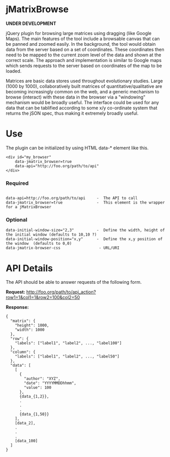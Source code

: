 jMatrixBrowse
=============

**UNDER DEVELOPMENT**

jQuery plugin for browsing large matrices using dragging (like Google Maps). The main features of the tool include a browsable canvas that can be panned and zoomed easily. In the background, the tool would obtain data from the server based on a set of coordinates. These coordinates then need to be mapped to the current zoom level of the data and shown at the correct scale. The approach and implementation is similar to Google maps which sends requests to the server based on coordinates of the map to be loaded.

Matrices are basic data stores used throughout evolutionary studies. Large (1000 by 1000), collaboratively built matrices of quantitative/qualitative are becoming increasingly common on the web, and a generic mechanism to browse (interact) with these data in the browser via a "windowing" mechanism would be broadly useful. The interface could be used for any data that can be tablified according to some x/y co-ordinate system that returns the jSON spec, thus making it extremely broadly useful.

Use
===

The plugin can be initialized by using HTML data-* element like this.

```
<div id="my_browser" 
    data-jmatrix_browser=true 
    data-api="http://foo.org/path/to/api" 
</div>

```

### Required

```

data-api=http://foo.org/path/to/api     -  The API to call 
data-jmatrix_browser=true               -  This element is the wrapper for a jMatrixBrowser

```
### Optional
```
data-initial-window-size="2,3"          -  Define the width, height of the initial window (defaults to 10,10 ?)
data-initial-window-position="x,y"      -  Define the x,y position of the window  (defaults to 0,0)
data-jmatrix-browser-css                 - URL/URI
```

API Details
===========

The API should be able to answer requests of the following form.

**Request:** http://foo.org/path/to/api_action?row1=1&col1=1&row2=100&col2=50

**Response:**
```
{
  "matrix": {
    "height": 1000,
    "width": 1000
  },
  "row": {
    "labels": ["label1", "label2", ..., "label100"]
  },
  "column": {
    "labels": ["label1", "label2", ..., "label50"]
  },
  "data": [
    [
      {
        "author": "XYZ",
        "date": "YYYYMMDDhhmm",
        "value": 100
      },
      {data_{1,2}},
      .
      .
      .
      {data_{1,50}}
    ],
    [data_2],
    .
    .
    .
    [data_100]
  ]
}
```